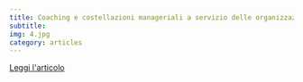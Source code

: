 ```yaml
---
title: Coaching e costellazioni manageriali a servizio delle organizzazioni
subtitle:
img: 4.jpg
category: articles
---
```



[Leggi l'articolo](http://www.theperformancecoach.com/it/coaching-e-costellazioni-manageriali-a-servizio-delle-organi/)

